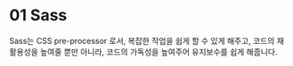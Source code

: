 # 01 Sass

Sass는 CSS pre-processor 로서, 복잡한 작업을 쉽게 할 수 있게 해주고, 코드의 재활용성을 높여줄 뿐만 아니라, 코드의 가독성을 높여주어 유지보수를 쉽게 해줍니다.
